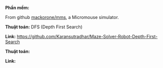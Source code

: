**Phần mềm:**

From github [mackorone/mms](https://github.com/mackorone/mms), a Micromouse simulator.


**Thuật toán:** DFS (Depth First Search)

**Link:**
https://github.com/Karansutradhar/Maze-Solver-Robot-Depth-First-Search

**Thuật toán:**


**Link:**
